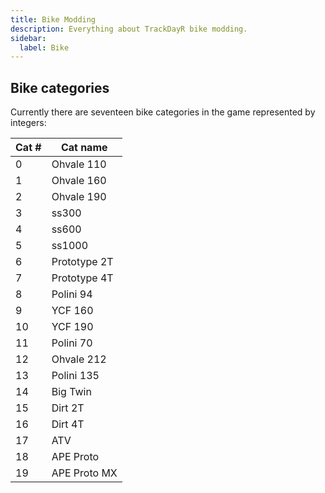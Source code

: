 ```yaml
---
title: Bike Modding
description: Everything about TrackDayR bike modding.
sidebar:
  label: Bike
---
```


## Bike categories

Currently there are seventeen bike categories in the game represented by integers:

| Cat # | Cat name     |
| ----- | ------------ |
| 0     | Ohvale 110   |
| 1     | Ohvale 160   |
| 2     | Ohvale 190   |
| 3     | ss300        |
| 4     | ss600        |
| 5     | ss1000       |
| 6     | Prototype 2T |
| 7     | Prototype 4T |
| 8     | Polini 94    |
| 9     | YCF 160      |
| 10    | YCF 190      |
| 11    | Polini 70    |
| 12    | Ohvale 212   |
| 13    | Polini 135   |
| 14    | Big Twin     |
| 15    | Dirt 2T      |
| 16    | Dirt 4T      |
| 17    | ATV          |
| 18    | APE Proto    |
| 19    | APE Proto MX |
